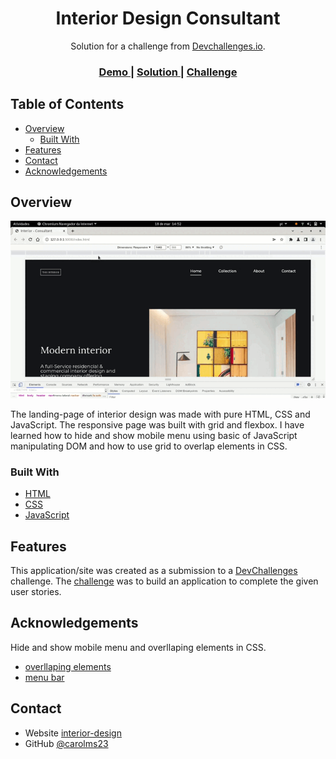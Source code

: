 <!-- Please update value in the {}  -->

<h1 align="center">Interior Design Consultant</h1>

<div align="center">
   Solution for a challenge from  <a href="http://devchallenges.io" target="_blank">Devchallenges.io</a>.
</div>

<div align="center">
  <h3>
    <a href="https://github.com/carolms23/interior-design-consultant/">
      Demo
    </a>
    <span> | </span>
    <a href="https://carolms23.github.io/interior-design-consultant/index.html">
      Solution
    </a>
    <span> | </span>
    <a href="https://devchallenges.io/challenges/Jymh2b2FyebRTUljkNcb">
      Challenge
    </a>
  </h3>
</div>

<!-- TABLE OF CONTENTS -->

## Table of Contents

- [Overview](#overview)
  - [Built With](#built-with)
- [Features](#features)
- [Contact](#contact)
- [Acknowledgements](#acknowledgements)

<!-- OVERVIEW -->

## Overview

![screenshot](/assets/img/interior-design.gif)

The landing-page of interior design was made with pure HTML, CSS and JavaScript. The responsive page was built with grid and flexbox. 
I have learned how to hide and show mobile menu using basic of JavaScript manipulating DOM and how to use grid to overlap elements in CSS. 

### Built With

- [HTML](https://developer.mozilla.org/en-US/docs/Web/HTML)
- [CSS](https://www.w3.org/Style/CSS/Overview.en.html)
- [JavaScript](https://developer.mozilla.org/pt-BR/docs/Learn/JavaScript/First_steps/What_is_JavaScript)

## Features

This application/site was created as a submission to a [DevChallenges](https://devchallenges.io/challenges) challenge. The [challenge](https://devchallenges.io/challenges/Jymh2b2FyebRTUljkNcb) was to build an application to complete the given user stories.

## Acknowledgements

Hide and show mobile menu and overllaping elements in CSS.

- [overllaping elements](https://css-tricks.com/how-to-stack-elements-in-css/)
- [menu bar](https://www.w3schools.com/howto/howto_js_mobile_navbar.asp)


## Contact

- Website [interior-design](https://carolms23.github.io/interior-design-consultant/index.html)
- GitHub [@carolms23](https://github.com/carolms23)
